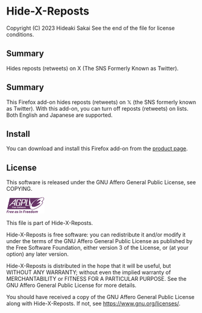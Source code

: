 # Hide-X-Reposts

Copyright (C) 2023 Hideaki Sakai
See the end of the file for license conditions.

## Summary
Hides reposts (retweets) on X (The SNS Formerly Known as Twitter).

## Summary
This Firefox add-on hides reposts (retweets) on 𝕏 (the SNS formerly known as Twitter). With this add-on, you can turn off reposts (retweets) on lists. Both English and Japanese are supported.

## Install
You can download and install this Firefox add-on from the [product page](https://addons.mozilla.org/en-US/firefox/addon/hide-x-reposts/).

## License
This software is released under the GNU Affero General Public License, see COPYING.

![GNU Affero General Public License](images/agplv3-with-text-100x42.png)

This file is part of Hide-X-Reposts.

Hide-X-Reposts is free software: you can redistribute it and/or modify
it under the terms of the GNU Affero General Public License as published by
the Free Software Foundation, either version 3 of the License, or
(at your option) any later version.

Hide-X-Reposts is distributed in the hope that it will be useful,
but WITHOUT ANY WARRANTY; without even the implied warranty of
MERCHANTABILITY or FITNESS FOR A PARTICULAR PURPOSE.  See the
GNU Affero General Public License for more details.

You should have received a copy of the GNU Affero General Public License
along with Hide-X-Reposts.  If not, see <https://www.gnu.org/licenses/>.
